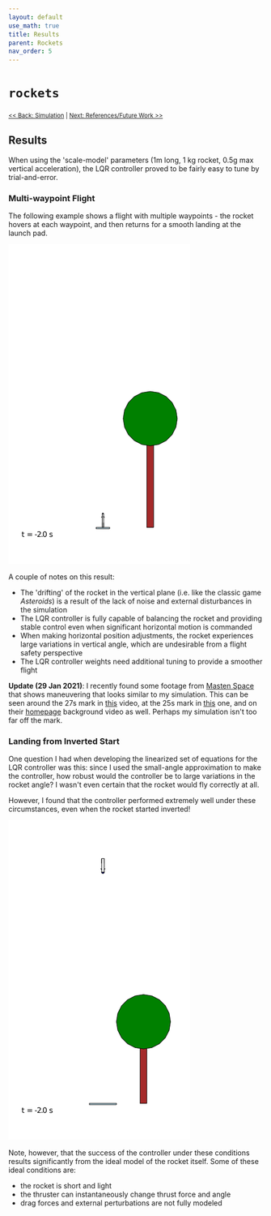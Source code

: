 ```yaml
--- 
layout: default
use_math: true
title: Results
parent: Rockets
nav_order: 5
---
```


# `rockets`

<small>[<< Back: Simulation](simulation) | [Next: References/Future Work >>](references-future-work) </small>

## Results

When using the 'scale-model' parameters (1m long, 1 kg rocket, 0.5g max vertical acceleration), the LQR controller proved to be fairly easy to tune by trial-and-error.  

### Multi-waypoint Flight 

The following example shows a flight with multiple waypoints - the rocket hovers at each waypoint, and then returns for a smooth landing at the launch pad.  

![multi-waypoint](../assets/multi-waypoint-w-air-resistance.gif "Multi-Waypoint Flight")  

A couple of notes on this result:
* The 'drifting' of the rocket in the vertical plane (i.e. like the classic game *Asteroids*) is a result of the lack of noise and external disturbances in the simulation
* The LQR controller is fully capable of balancing the rocket and providing stable control even when significant horizontal motion is commanded  
* When making horizontal position adjustments, the rocket experiences large variations in vertical angle, which are undesirable from a flight safety perspective
* The LQR controller weights need additional tuning to provide a smoother flight

**Update (29 Jan 2021)**: I recently found some footage from [Masten Space](https://twitter.com/mastenspace) that shows maneuvering that looks similar to my simulation.  This can be seen around the 27s mark in [this](https://www.youtube.com/watch?v=oaXW5TaFwAE) video, at the 25s mark in [this](https://www.youtube.com/watch?v=qRFsGhti_D8) one, and on their [homepage](https://masten.aero/) background video as well.  Perhaps my simulation isn't too far off the mark. 

### Landing from Inverted Start 

One question I had when developing the linearized set of equations for the LQR  controller was this: since I used the small-angle approximation to make the controller, how robust would the controller be to large variations in the rocket angle?  I wasn't even certain that the rocket would fly correctly at all.

However, I found that the controller performed extremely well under these circumstances, even when the rocket started inverted!  

![bat-landing](../assets/bat-landing.gif "Bat Landing")

Note, however, that the success of the controller under these conditions results significantly from the ideal model of the rocket itself.  Some of these ideal conditions are:
* the rocket is short and light
* the thruster can instantaneously change thrust force and angle 
* drag forces and external perturbations are not fully modeled

